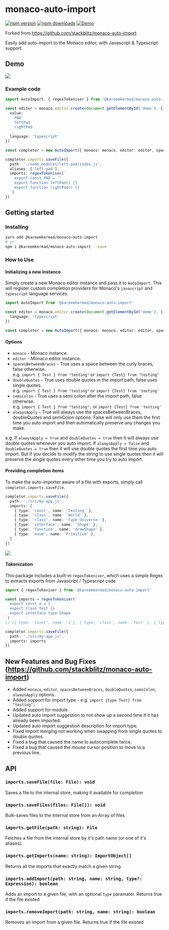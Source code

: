 # monaco-auto-import


[![npm version](https://img.shields.io/npm/v/@kareemkermad/monaco-auto-import.svg?style=flat-square)](https://www.npmjs.com/package/@kareemkermad/monaco-auto-import)
[![npm downloads](https://img.shields.io/npm/dm/@kareemkermad/monaco-auto-import.svg?style=flat-square)](https://www.npmjs.com/package/@kareemkermad/monaco-auto-import)
[![Demo](https://img.shields.io/badge/Online-Demo-yellow.svg?style=flat-square)](https://unpkg.com/@kareemkermad/monaco-auto-import/dist/index.html)

Forked from https://github.com/stackblitz/monaco-auto-import


Easily add auto-import to the Monaco editor, with Javascript & Typescript support.

## Demo

![](https://i.imgur.com/BvQuMRC.gif)

### Example code

```ts
import AutoImport, { regexTokeniser } from '@kareemkermad/monaco-auto-import'

const editor = monaco.editor.create(document.getElementById('demo'), {
  value: `
    PAD
    leftPad
    rightPad
  `,
  language: 'typescript'
})

const completor = new AutoImport({ monaco: monaco, editor: editor, spacesBetweenBraces: true, doubleQuotes: true, semiColon: true, alwaysApply: false });

completor.imports.saveFile({
  path: './node_modules/left-pad/index.js',
  aliases: ['left-pad'],
  imports: regexTokeniser(`
    export const PAD = ''
    export function leftPad() {}
    export function rightPad() {}
  `)
})
```

## Getting started

### Installing

```bash
yarn add @kareemkermad/monaco-auto-import
# or
npm i @kareemkermad/monaco-auto-import --save
```

### How to Use

#### Initializing a new instance

Simply create a new Monaco editor instance and pass it to `AutoImport`. This will register custom completion providers for Monaco's `javascript` and `typescript` language services.

```ts
import AutoImport from '@kareemkermad/monaco-auto-import'

const editor = monaco.editor.create(document.getElementById('demo'), {
  language: 'typescript'
})

const completor = new AutoImport({ monaco: monaco, editor: editor, spacesBetweenBraces: true, doubleQuotes: true, semiColon: true, alwaysApply: false });
```

#### Options

* `monaco` - Monaco instance.
* `editor` - Monaco editor instance.
* `spacesBetweenBraces` - True uses a space between the curly braces, false otherwise. <br> e.g. `import { Test } from "testing"` or `import {Test} from "testing"`
* `doubleQuotes` - True uses double quotes in the import path, false uses single quotes. <br> e.g. `import { Test } from "testing"` or `import {Test} from 'testing'`
* `semiColon` - True uses a semi colon after the import path, false otherwise. <br> e.g. `import { Test } from "testing";` or `import {Test} from 'testing'`
* `alwaysApply` - True will always use the spacesBetweenBraces, doubleQuotes and semiColon options. False will only use them the first time you auto import and then automatically preserve any changes you make.

  
e.g. If `alwaysApply = true` and `doubleQuotes = true` then it will always use double quotes whenever you auto import. If `alwaysApply = false` and `doubleQuotes = true` then it will use double quotes the first time you auto import. But if you decide to modify the string to use single quotes then it will preserve the single quotes every other time you try to auto import.

#### Providing completion items

To make the auto-importer aware of a file with exports, simply call `completor.imports.saveFile`.

```ts
completor.imports.saveFile({
  path: './src/my-app.js',
  imports: [
    { type: 'const', name: 'Testing' },
    { type: 'class', name: 'World' },
    { type: 'class', name: 'type Universe' },
    { type: 'interface', name: 'Shape' },
    { type: 'function', name: 'drawShape' },
    { type: 'enum', name: 'Primitive' },
  ]
})
```

![](https://i.imgur.com/zSuZr7j.png)

#### Tokenization

This package includes a built-in `regexTokeniser`, which uses a simple Regex to extracts exports from Javascript / Typescript code

```ts
import { regexTokeniser } from '@kareemkermad/monaco-auto-import'

const imports = regexTokeniser(`
  export const a = 1
  export class Test {}
  export interface type Shape
`)
// [{ type: 'const', name: 'a'}, { type: 'class', name: 'Test' }, { type: 'interface', name: 'type Shape' }]

completor.imports.saveFile({
  path: './src/my-app.js',
  imports: imports
})
```

## New Features and Bug Fixes (https://github.com/stackblitz/monaco-auto-import)
* Added `monaco`, `editor`, `spacesBetweenBraces`, `doubleQuotes`, `semiColon`, `alwaysApply` options.
* Added support for import type - e.g. `import {type Test} from "testing";`
* Added support for module.
* Updated auto import suggestion to not show up a second time if it has already been imported.
* Updated auto import suggestion description for import type.
* Fixed import merging not working when swapping from single quotes to double quotes.
* Fixed a bug that caused the name to autocomplete twice.
* Fixed a bug that caused the mouse cursor position to move to a previous line.

## API

### `imports.saveFile(file: File): void`

Saves a file to the internal store, making it available for completion

### `imports.saveFiles(files: File[]): void`

Bulk-saves files to the internal store from an Array of files

### `imports.getFile(path: string): File`

Fetches a file from the internal store by it's path name (or one of it's aliases).

### `imports.getImports(name: string): ImportObject[]`

Returns all the imports that exactly match a given string.

### `imports.addImport(path: string, name: string, type?: Expression): boolean`

Adds an import to a given file, with an optional `type` paramater. Returns true if the file existed

### `imports.removeImport(path: string, name: string): boolean`

Removes an import from a given file. Returns true if the file existed
